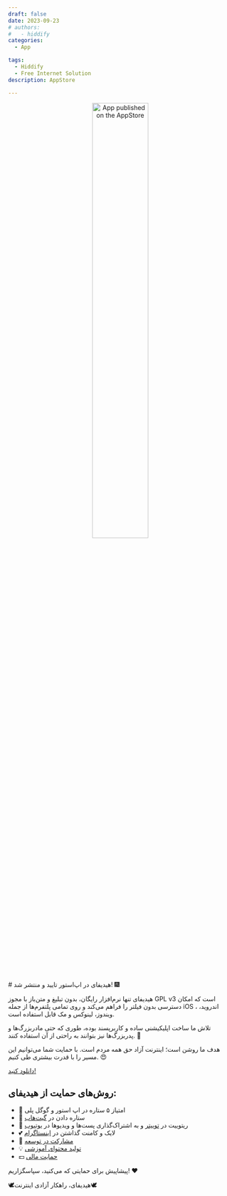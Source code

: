 ```yaml
---
draft: false
date: 2023-09-23 
# authors:
#   - hiddify
categories:
  - App

tags:
  - Hiddify
  - Free Internet Solution
description: AppStore

---
```


<div align=center>



<img src="https://github.com/user-attachments/assets/df959874-19bb-443b-a8c9-c05228cf401f" alt="App published on the AppStore" width="50%" />
</div>
<br>
# هیدیفای در اپ‌استور تایید و منتشر شد! 🎆

هیدیفای تنها نرم‌افزار رایگان، بدون تبلیغ و متن‌باز با مجوز GPL v3 است که امکان دسترسی بدون فیلتر را فراهم می‌کند و روی تمامی پلتفرم‌ها از جمله iOS ، اندروید، ویندوز، لینوکس و مک قابل استفاده است.

تلاش ما ساخت اپلیکیشنی ساده و کاربرپسند بوده، طوری که حتی مادربزرگ‌ها و پدربزرگ‌ها نیز بتوانند به راحتی از آن استفاده کنند. 💪

هدف ما روشن است؛ اینترنت آزاد حق همه مردم است. با حمایت شما می‌توانیم این مسیر را با قدرت بیشتری طی کنیم. 😍



[دانلود کنید!](https://app.hiddify.com)




## روش‌های حمایت از هیدیفای:

- 🌟 امتیاز ۵ ستاره در اپ استور و گوگل پلی
- 🌟 ستاره‌ دادن در  [گیت‌هاب](https://github.com/hiddify/hiddify-app)
- 💬 ریتوییت در [توییتر](https://x.com/hiddify_com)  و به اشتراک‌گذاری پست‌ها و ویدیوها در [یوتیوب](https://youtube.com/@hiddify)
- 💕 لایک و کامنت گذاشتن در [اینستاگرام](https://www.instagram.com/hiddify_com) 
- 💢 [مشارکت در توسعه](https://t.me/hiddifybot?start=contribute_Y2lkPS0xMDAyMTYyMTUzNzMxJm1pZD01NDQmbGFuZz1lbg)
- 💡 [تولید محتوای آموزشی](https://t.me/hiddifybot?start=contribute_Y2lkPS0xMDAyMTYyMTUzNzMxJm1pZD01NDUmbGFuZz1lbg)
- 💵 [حمایت مالی](https://hiddify.com/fa/donation-and-support/)

پیشاپیش برای حمایتی که می‌کنید، سپاسگزاریم! ❤️


🕊️هیدیفای‌، راهکار آزادی اینترنت🕊️
